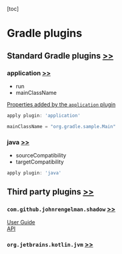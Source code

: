 [toc]

# Gradle plugins

## Standard Gradle plugins [>>](https://docs.gradle.org/current/userguide/standard_plugins.html)

### application [>>](https://docs.gradle.org/current/userguide/application_plugin.html)

- run
- mainClassName

[Properties added by the `application` plugin](https://docs.gradle.org/current/dsl/org.gradle.api.Project.html#N14C30)

```gradle
apply plugin: 'application'
```

```gradle
mainClassName = "org.gradle.sample.Main"
```

### java [>>](https://docs.gradle.org/current/userguide/java_plugin.html)

- sourceCompatibility
- targetCompatibility

```gradle
apply plugin: 'java'
```

## Third party plugins [>>](https://plugins.gradle.org/)

### `com.github.johnrengelman.shadow` [>>](https://plugins.gradle.org/plugin/com.github.johnrengelman.shadow)

[User Guide](http://imperceptiblethoughts.com/shadow/) \
[API](http://imperceptiblethoughts.com/shadow/api/index.html)

### `org.jetbrains.kotlin.jvm` [>>](https://plugins.gradle.org/plugin/org.jetbrains.kotlin.jvm)